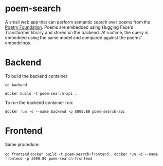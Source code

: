 # poem-search
A small web app that can perform semantic search over poems from the [Poetry Foundation](https://www.poetryfoundation.org/). Poems are embedded using Hugging Face's Transformer library and stored on the backend. At runtime, the query is embedded using the same model and compared against the poems' embeddings.
# Backend
To build the backend container:

`cd backend`

`docker build -t poem-search-api .`

To run the backend container run: 

`docker run -d --name backend -p 8000:80 poem-search-api`

# Frontend
Same procedure:

`cd frontend`
`docker build -t poem-search-frontend .`
`docker run -d --name frontend -p 3000:80 poem-search-frontend`